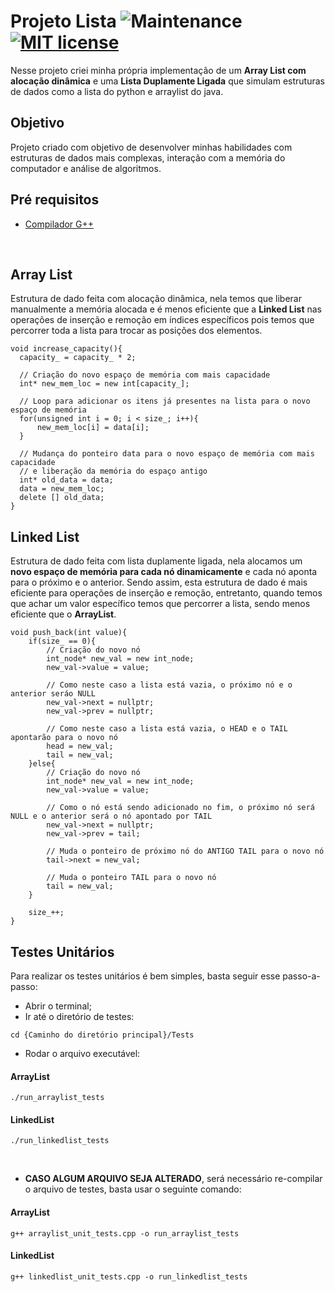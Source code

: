 # Projeto Lista ![Maintenance](https://img.shields.io/badge/Maintained%3F-yes-green.svg) [![MIT license](https://img.shields.io/badge/License-MIT-blue.svg)](https://lbesson.mit-license.org/)
Nesse projeto criei minha própria implementação de um **Array List com alocação dinâmica** e uma **Lista Duplamente Ligada** que simulam estruturas de dados como a lista do python e arraylist do java.

## Objetivo
Projeto criado com objetivo de desenvolver minhas habilidades com estruturas de dados mais complexas, interação com a memória do computador e análise de algoritmos.

## Pré requisitos
- [Compilador G++](https://sourceforge.net/projects/mingw-w64/)

<br>

## Array List
Estrutura de dado feita com alocação dinâmica, nela temos que liberar manualmente a memória alocada e é menos eficiente que a **Linked List** nas operações de inserção e remoção em índices específicos pois temos que percorrer toda a lista para trocar as posições dos elementos.

```
void increase_capacity(){
  capacity_ = capacity_ * 2;

  // Criação do novo espaço de memória com mais capacidade
  int* new_mem_loc = new int[capacity_];

  // Loop para adicionar os itens já presentes na lista para o novo espaço de memória
  for(unsigned int i = 0; i < size_; i++){
      new_mem_loc[i] = data[i];
  }

  // Mudança do ponteiro data para o novo espaço de memória com mais capacidade
  // e liberação da memória do espaço antigo
  int* old_data = data;
  data = new_mem_loc;
  delete [] old_data;
}
```

## Linked List
Estrutura de dado feita com lista duplamente ligada, nela alocamos um **novo espaço de memória para cada nó dinamicamente** e cada nó aponta para o próximo e o anterior. Sendo assim, esta estrutura de dado é mais eficiente para operações de inserção e remoção, entretanto, quando temos que achar um valor específico temos que percorrer a lista, sendo menos eficiente que o **ArrayList**.

```
void push_back(int value){
    if(size_ == 0){
        // Criação do novo nó
        int_node* new_val = new int_node;
        new_val->value = value;

        // Como neste caso a lista está vazia, o próximo nó e o anterior seráo NULL
        new_val->next = nullptr;
        new_val->prev = nullptr;

        // Como neste caso a lista está vazia, o HEAD e o TAIL apontarão para o novo nó
        head = new_val;
        tail = new_val;
    }else{
        // Criação do novo nó
        int_node* new_val = new int_node;
        new_val->value = value;

        // Como o nó está sendo adicionado no fim, o próximo nó será NULL e o anterior será o nó apontado por TAIL
        new_val->next = nullptr;
        new_val->prev = tail;

        // Muda o ponteiro de próximo nó do ANTIGO TAIL para o novo nó
        tail->next = new_val;

        // Muda o ponteiro TAIL para o novo nó
        tail = new_val;
    }

    size_++;
}
```

## Testes Unitários
Para realizar os testes unitários é bem simples, basta seguir esse passo-a-passo:

- Abrir o terminal;
- Ir até o diretório de testes:
```
cd {Caminho do diretório principal}/Tests
```
- Rodar o arquivo executável:
#### ArrayList
```
./run_arraylist_tests
```
#### LinkedList
```
./run_linkedlist_tests
```

<br>

- **CASO ALGUM ARQUIVO SEJA ALTERADO**, será necessário re-compilar o arquivo de testes, basta usar o seguinte comando:
#### ArrayList
```
g++ arraylist_unit_tests.cpp -o run_arraylist_tests
```
#### LinkedList
```
g++ linkedlist_unit_tests.cpp -o run_linkedlist_tests
```
